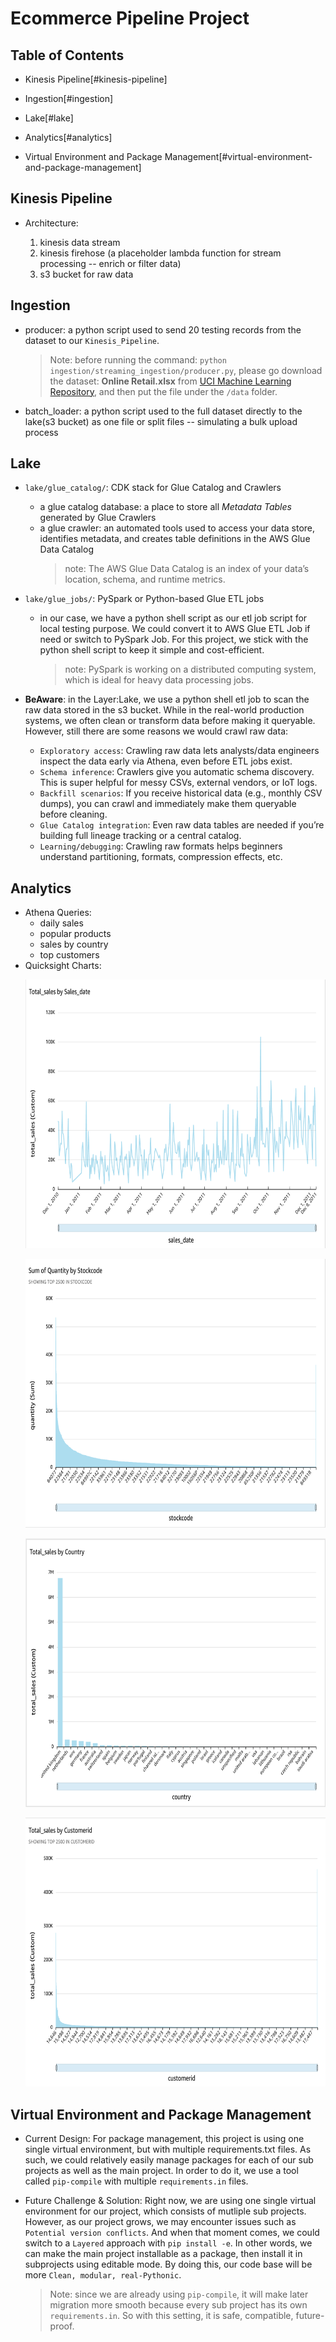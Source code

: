 # Ecommerce Pipeline Project

## Table of Contents

- Kinesis Pipeline[#kinesis-pipeline]
- Ingestion[#ingestion]
- Lake[#lake]
- Analytics[#analytics]

- Virtual Environment and Package Management[#virtual-environment-and-package-management]

## Kinesis Pipeline

- Architecture:

  1. kinesis data stream
  2. kinesis firehose (a placeholder lambda function for stream processing -- enrich or filter data)
  3. s3 bucket for raw data

## Ingestion

- producer: a python script used to send 20 testing records from the dataset to our `Kinesis_Pipeline`.

  > Note: before running the command: `python ingestion/streaming_ingestion/producer.py`, please go download the dataset: **Online Retail.xlsx** from [UCI Machine Learning Repository](https://archive.ics.uci.edu/ml/datasets/Online+Retail), and then put the file under the `/data` folder.

- batch_loader: a python script used to the full dataset directly to the lake(s3 bucket) as one file or split files -- simulating a bulk upload process

## Lake

- `lake/glue_catalog/`: CDK stack for Glue Catalog and Crawlers
  - a glue catalog database: a place to store all _Metadata Tables_ generated by Glue Crawlers
  - a glue crawler: an automated tools used to access your data store, identifies metadata, and creates table definitions in the AWS Glue Data Catalog
    > note: The AWS Glue Data Catalog is an index of your data’s location, schema, and runtime metrics.
- `lake/glue_jobs/`: PySpark or Python-based Glue ETL jobs

  - in our case, we have a python shell script as our etl job script for local testing purpose. We could convert it to AWS Glue ETL Job if need or switch to PySpark Job. For this project, we stick with the python shell script to keep it simple and cost-efficient.
    > note: PySpark is working on a distributed computing system, which is ideal for heavy data processing jobs.

- **BeAware**: in the Layer:Lake, we use a python shell etl job to scan the raw data stored in the s3 bucket. While in the real-world production systems, we often clean or transform data before making it queryable. However, still there are some reasons we would crawl raw data:
  - `Exploratory access`: Crawling raw data lets analysts/data engineers inspect the data early via Athena, even before ETL jobs exist.
  - `Schema inference`: Crawlers give you automatic schema discovery. This is super helpful for messy CSVs, external vendors, or IoT logs.
  - `Backfill scenarios`: If you receive historical data (e.g., monthly CSV dumps), you can crawl and immediately make them queryable before cleaning.
  - `Glue Catalog integration`: Even raw data tables are needed if you’re building full lineage tracking or a central catalog.
  - `Learning/debugging`: Crawling raw formats helps beginners understand partitioning, formats, compression effects, etc.

## Analytics

- Athena Queries:
  - daily sales
  - popular products
  - sales by country
  - top customers
- Quicksight Charts:
  <p align="center">
    <img src="/analytics/quicksight_imgs/daily_sales.png" alt="daily_sales" width="700" height="430">
  </p> 
  <p align="center">
    <img src="/analytics//quicksight_imgs/popular_products.png" alt="popular_products" width="700" height="430">
  </p> 
  <p align="center">
    <img src="/analytics//quicksight_imgs/sales_by_country.png" alt="sales_by_country" width="700" height="430">
  </p> 
  <p align="center">
    <img src="/analytics//quicksight_imgs/top_customers.png" alt="top_customers" width="700" height="430">
  </p>

<!-- - `ml/inference/`: Batch/real-time inference code using trained models
- `rag/app/`: Frontend + API layer for demoing RAG interactions -->

## Virtual Environment and Package Management

- Current Design: For package management, this project is using one single virtual environment, but with multiple requirements.txt files. As such, we could relatively easily manage packages for each of our sub projects as well as the main project. In order to do it, we use a tool called `pip-compile` with multiple `requirements.in` files.

- Future Challenge & Solution: Right now, we are using one single virtual environment for our project, which consists of mutliple sub projects. However, as our project grows, we may encounter issues such as `Potential version conflicts`. And when that moment comes, we could switch to a `Layered` approach with `pip install -e`. In other words, we can make the main project installable as a package, then install it in subprojects using editable mode. By doing this, our code base will be more `Clean, modular, real-Pythonic`.
  > Note: since we are already using `pip-compile`, it will make later migration more smooth because every sub project has its own `requirements.in`. So with this setting, it is safe, compatible, future-proof.
